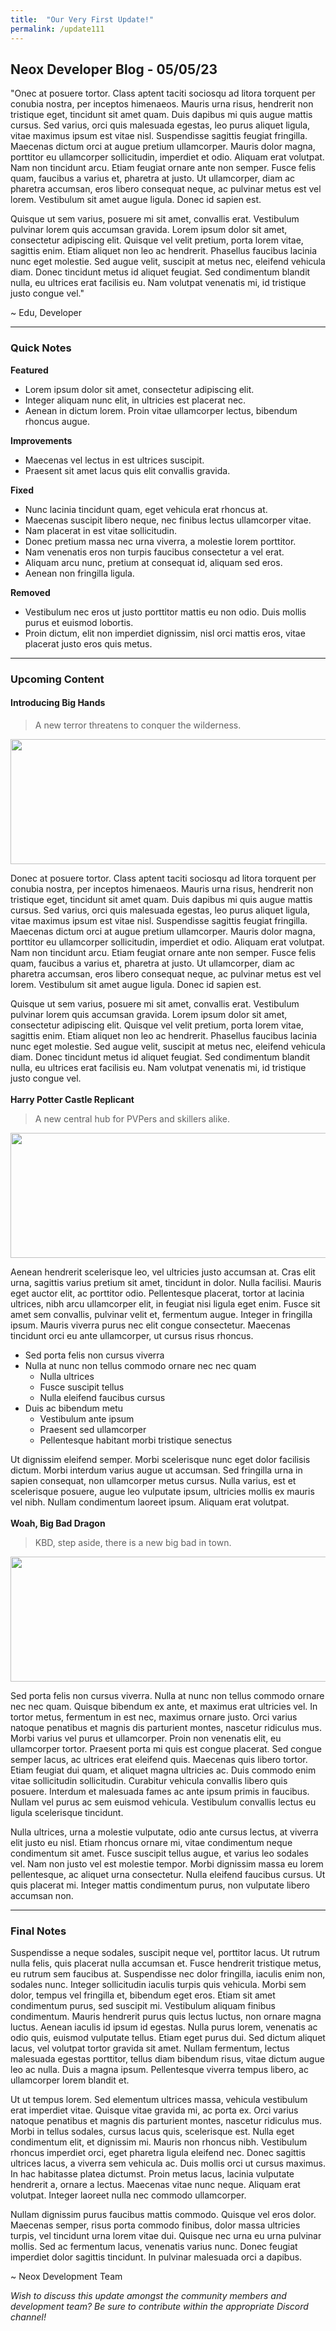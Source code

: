 ```yaml
---
title:  "Our Very First Update!"
permalink: /update111
---
```


## Neox Developer Blog - 05/05/23

"Onec at posuere tortor. Class aptent taciti sociosqu ad litora torquent per conubia nostra, per inceptos himenaeos. Mauris urna risus, hendrerit non tristique eget, tincidunt sit amet quam. Duis dapibus mi quis augue mattis cursus. Sed varius, orci quis malesuada egestas, leo purus aliquet ligula, vitae maximus ipsum est vitae nisl. Suspendisse sagittis feugiat fringilla. Maecenas dictum orci at augue pretium ullamcorper. Mauris dolor magna, porttitor eu ullamcorper sollicitudin, imperdiet et odio. Aliquam erat volutpat. Nam non tincidunt arcu. Etiam feugiat ornare ante non semper. Fusce felis quam, faucibus a varius et, pharetra at justo. Ut ullamcorper, diam ac pharetra accumsan, eros libero consequat neque, ac pulvinar metus est vel lorem. Vestibulum sit amet augue ligula. Donec id sapien est.

Quisque ut sem varius, posuere mi sit amet, convallis erat. Vestibulum pulvinar lorem quis accumsan gravida. Lorem ipsum dolor sit amet, consectetur adipiscing elit. Quisque vel velit pretium, porta lorem vitae, sagittis enim. Etiam aliquet non leo ac hendrerit. Phasellus faucibus lacinia nunc eget molestie. Sed augue velit, suscipit at metus nec, eleifend vehicula diam. Donec tincidunt metus id aliquet feugiat. Sed condimentum blandit nulla, eu ultrices erat facilisis eu. Nam volutpat venenatis mi, id tristique justo congue vel."

~ Edu, Developer

------------

### Quick Notes
**Featured**
- Lorem ipsum dolor sit amet, consectetur adipiscing elit.
-  Integer aliquam nunc elit, in ultricies est placerat nec.
- Aenean in dictum lorem. Proin vitae ullamcorper lectus, bibendum rhoncus augue.

**Improvements**
- Maecenas vel lectus in est ultrices suscipit.
- Praesent sit amet lacus quis elit convallis gravida.

**Fixed**
- Nunc lacinia tincidunt quam, eget vehicula erat rhoncus at.
- Maecenas suscipit libero neque, nec finibus lectus ullamcorper vitae.
- Nam placerat in est vitae sollicitudin.
- Donec pretium massa nec urna viverra, a molestie lorem porttitor.
- Nam venenatis eros non turpis faucibus consectetur a vel erat.
- Aliquam arcu nunc, pretium at consequat id, aliquam sed eros.
- Aenean non fringilla ligula.

**Removed**
- Vestibulum nec eros ut justo porttitor mattis eu non odio. Duis mollis purus et euismod lobortis.
- Proin dictum, elit non imperdiet dignissim, nisl orci mattis eros, vitae placerat justo eros quis metus.

------------
### Upcoming Content

#### **Introducing Big Hands**
>A new terror threatens to conquer the wilderness.

<img src="https://i.imgur.com/81swTpz.png" width="632px" height="200px" />

Donec at posuere tortor. Class aptent taciti sociosqu ad litora torquent per conubia nostra, per inceptos himenaeos. Mauris urna risus, hendrerit non tristique eget, tincidunt sit amet quam. Duis dapibus mi quis augue mattis cursus. Sed varius, orci quis malesuada egestas, leo purus aliquet ligula, vitae maximus ipsum est vitae nisl. Suspendisse sagittis feugiat fringilla. Maecenas dictum orci at augue pretium ullamcorper. Mauris dolor magna, porttitor eu ullamcorper sollicitudin, imperdiet et odio. Aliquam erat volutpat. Nam non tincidunt arcu. Etiam feugiat ornare ante non semper. Fusce felis quam, faucibus a varius et, pharetra at justo. Ut ullamcorper, diam ac pharetra accumsan, eros libero consequat neque, ac pulvinar metus est vel lorem. Vestibulum sit amet augue ligula. Donec id sapien est.

Quisque ut sem varius, posuere mi sit amet, convallis erat. Vestibulum pulvinar lorem quis accumsan gravida. Lorem ipsum dolor sit amet, consectetur adipiscing elit. Quisque vel velit pretium, porta lorem vitae, sagittis enim. Etiam aliquet non leo ac hendrerit. Phasellus faucibus lacinia nunc eget molestie. Sed augue velit, suscipit at metus nec, eleifend vehicula diam. Donec tincidunt metus id aliquet feugiat. Sed condimentum blandit nulla, eu ultrices erat facilisis eu. Nam volutpat venenatis mi, id tristique justo congue vel.
<br>
<br>
**Harry Potter Castle Replicant**
>A new central hub for PVPers and skillers alike.

<img src="https://i.imgur.com/iDYXoVd.png" width="632px" height="200px" />

Aenean hendrerit scelerisque leo, vel ultricies justo accumsan at. Cras elit urna, sagittis varius pretium sit amet, tincidunt in dolor. Nulla facilisi. Mauris eget auctor elit, ac porttitor odio. Pellentesque placerat, tortor at lacinia ultrices, nibh arcu ullamcorper elit, in feugiat nisi ligula eget enim. Fusce sit amet sem convallis, pulvinar velit et, fermentum augue. Integer in fringilla ipsum. Mauris viverra purus nec elit congue consectetur. Maecenas tincidunt orci eu ante ullamcorper, ut cursus risus rhoncus.

+ Sed porta felis non cursus viverra
+ Nulla at nunc non tellus commodo ornare nec nec quam
    + Nulla ultrices
    + Fusce suscipit tellus
    + Nulla eleifend faucibus cursus
+ Duis ac bibendum metu
    * Vestibulum ante ipsum
    * Praesent sed ullamcorper
    * Pellentesque habitant morbi tristique senectus

Ut dignissim eleifend semper. Morbi scelerisque nunc eget dolor facilisis dictum. Morbi interdum varius augue ut accumsan. Sed fringilla urna in sapien consequat, non ullamcorper metus cursus. Nulla varius, est et scelerisque posuere, augue leo vulputate ipsum, ultricies mollis ex mauris vel nibh. Nullam condimentum laoreet ipsum. Aliquam erat volutpat.
<br>
<br>
**Woah, Big Bad Dragon**
>KBD, step aside, there is a new big bad in town.

<img src="https://i.imgur.com/b5ul8FR.png" width="632px" height="200px" />

Sed porta felis non cursus viverra. Nulla at nunc non tellus commodo ornare nec nec quam. Quisque bibendum ex ante, et maximus erat ultricies vel. In tortor metus, fermentum in est nec, maximus ornare justo. Orci varius natoque penatibus et magnis dis parturient montes, nascetur ridiculus mus. Morbi varius vel purus et ullamcorper. Proin non venenatis elit, eu ullamcorper tortor. Praesent porta mi quis est congue placerat. Sed congue semper lacus, ac ultrices erat eleifend quis. Maecenas quis libero tortor. Etiam feugiat dui quam, et aliquet magna ultricies ac. Duis commodo enim vitae sollicitudin sollicitudin. Curabitur vehicula convallis libero quis posuere. Interdum et malesuada fames ac ante ipsum primis in faucibus. Nullam vel purus ac sem euismod vehicula. Vestibulum convallis lectus eu ligula scelerisque tincidunt.

Nulla ultrices, urna a molestie vulputate, odio ante cursus lectus, at viverra elit justo eu nisl. Etiam rhoncus ornare mi, vitae condimentum neque condimentum sit amet. Fusce suscipit tellus augue, et varius leo sodales vel. Nam non justo vel est molestie tempor. Morbi dignissim massa eu lorem pellentesque, ac aliquet urna consectetur. Nulla eleifend faucibus cursus. Ut quis placerat mi. Integer mattis condimentum purus, non vulputate libero accumsan non.
<br>

------------
### Final Notes

Suspendisse a neque sodales, suscipit neque vel, porttitor lacus. Ut rutrum nulla felis, quis placerat nulla accumsan et. Fusce hendrerit tristique metus, eu rutrum sem faucibus at. Suspendisse nec dolor fringilla, iaculis enim non, sodales nunc. Integer sollicitudin iaculis turpis quis vehicula. Morbi sem dolor, tempus vel fringilla et, bibendum eget eros. Etiam sit amet condimentum purus, sed suscipit mi. Vestibulum aliquam finibus condimentum. Mauris hendrerit purus quis lectus luctus, non ornare magna luctus. Aenean iaculis id ipsum id egestas. Nulla purus lorem, venenatis ac odio quis, euismod vulputate tellus. Etiam eget purus dui. Sed dictum aliquet lacus, vel volutpat tortor gravida sit amet. Nullam fermentum, lectus malesuada egestas porttitor, tellus diam bibendum risus, vitae dictum augue leo ac nulla. Duis a magna ipsum. Pellentesque viverra tempus libero, ac ullamcorper lorem blandit et.

Ut ut tempus lorem. Sed elementum ultrices massa, vehicula vestibulum erat imperdiet vitae. Quisque vitae gravida mi, ac porta ex. Orci varius natoque penatibus et magnis dis parturient montes, nascetur ridiculus mus. Morbi in tellus sodales, cursus lacus quis, scelerisque est. Nulla eget condimentum elit, et dignissim mi. Mauris non rhoncus nibh. Vestibulum rhoncus imperdiet orci, eget pharetra ligula eleifend nec. Donec sagittis ultrices lacus, a viverra sem vehicula ac. Duis mollis orci ut cursus maximus. In hac habitasse platea dictumst. Proin metus lacus, lacinia vulputate hendrerit a, ornare a lectus. Maecenas vitae nunc neque. Aliquam erat volutpat. Integer laoreet nulla nec commodo ullamcorper.

Nullam dignissim purus faucibus mattis commodo. Quisque vel eros dolor. Maecenas semper, risus porta commodo finibus, dolor massa ultricies turpis, vel tincidunt urna lorem vitae dui. Quisque nec urna eu urna pulvinar mollis. Sed ac fermentum lacus, venenatis varius nunc. Donec feugiat imperdiet dolor sagittis tincidunt. In pulvinar malesuada orci a dapibus.

~ Neox Development Team
<br>

*Wish to discuss this update amongst the community members and development team? Be sure to contribute within the appropriate Discord channel!*
